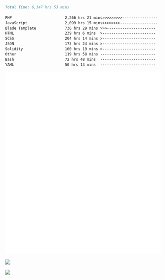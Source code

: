 <!--START_SECTION:waka-->

```markdown
Total Time: 6,347 hrs 53 mins

PHP                        2,266 hrs 21 mins>>>>>>>>>----------------   35.04 %
JavaScript                 2,099 hrs 15 mins>>>>>>>>-----------------   32.46 %
Blade Template             736 hrs 29 mins >>>----------------------   11.39 %
HTML                       239 hrs 6 mins  >------------------------   03.70 %
SCSS                       204 hrs 14 mins >------------------------   03.16 %
JSON                       173 hrs 24 mins >------------------------   02.68 %
Solidity                   160 hrs 19 mins >------------------------   02.48 %
Other                      119 hrs 58 mins -------------------------   01.85 %
Bash                       72 hrs 48 mins  -------------------------   01.13 %
YAML                       50 hrs 14 mins  -------------------------   00.78 %
```

<!--END_SECTION:waka-->

![](https://raw.githubusercontent.com/DrMaxis/github-stats-transparent/output/generated/overview.svg)
![](https://raw.githubusercontent.com/DrMaxis/github-stats-transparent/output/generated/languages.svg)

![](https://git-readme-stats-drmaxis-projects.vercel.app/api?username=drmaxis&show_icons=true&theme=outrun&count_private=true&show=reviews,discussions_started,discussions_answered,prs_merged,prs_merged_percentage&custom_title=2024%20Github%20Rank)
 
<a href="https://count.getloli.com/"><img src="https://count.getloli.com/get/@:maxis-the-alchemist?theme=rule34"></a>
<!-- https://count.getloli.com/get/@alchemist?theme=rule34 -->
<br>
